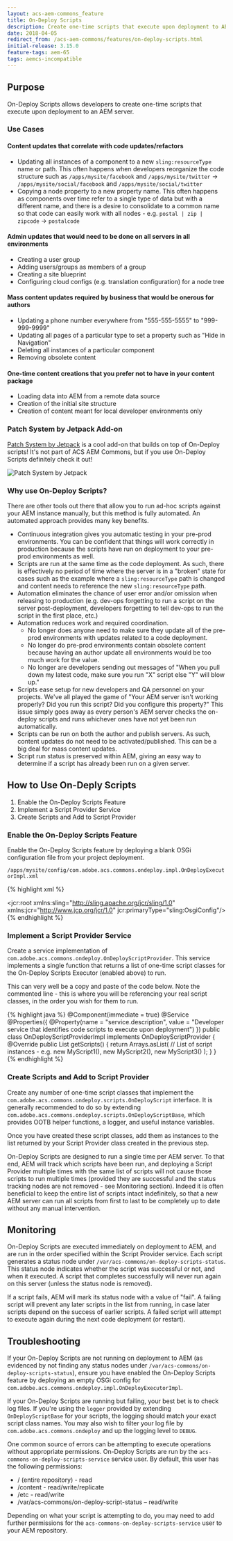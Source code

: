 ```yaml
---
layout: acs-aem-commons_feature
title: On-Deploy Scripts
description: Create one-time scripts that execute upon deployment to AEM
date: 2018-04-05
redirect_from: /acs-aem-commons/features/on-deploy-scripts.html 
initial-release: 3.15.0
feature-tags: aem-65
tags: aemcs-incompatible
---
```


## Purpose

On-Deploy Scripts allows developers to create one-time scripts that execute upon deployment to an AEM server.

### Use Cases

#### Content updates that correlate with code updates/refactors
- Updating all instances of a component to a new `sling:resourceType` name or path.  This often happens when developers
reorganize the code structure such as `/apps/mysite/facebook` and `/apps/mysite/twitter` ->
`/apps/mysite/social/facebook` and `/apps/mysite/social/twitter`
- Copying a node property to a new property name.  This often happens as components over time refer to a single type
of data but with a different name, and there is a desire to consolidate to a common name so that code can easily work
with all nodes - e.g. `postal | zip | zipcode` -> `postalcode`

#### Admin updates that would need to be done on all servers in all environments
- Creating a user group
- Adding users/groups as members of a group
- Creating a site blueprint
- Configuring cloud configs (e.g. translation configuration) for a node tree

#### Mass content updates required by business that would be onerous for authors
- Updating a phone number everywhere from "555-555-5555" to "999-999-9999"
- Updating all pages of a particular type to set a property such as "Hide in Navigation"
- Deleting all instances of a particular component
- Removing obsolete content

#### One-time content creations that you prefer not to have in your content package
- Loading data into AEM from a remote data source 
- Creation of the initial site structure
- Creation of content meant for local developer environments only

### Patch System by Jetpack Add-on

[Patch System by Jetpack](https://jetpack.ida-mediafoundry.io/tools/patch-system.html) is a cool add-on that builds on top of On-Deploy scripts! It's not part of ACS AEM Commons, but if you use On-Deploy Scripts definitely check it out!

![Patch System by Jetpack](https://jetpack.ida-mediafoundry.io/images/patch-system.png)

### Why use On-Deploy Scripts?

There are other tools out there that allow you to run ad-hoc scripts against your AEM instance manually, but this
method is fully automated. An automated approach provides many key benefits.

- Continuous integration gives you automatic testing in your pre-prod environments.  You can be confident that things
will work correctly in production because the scripts have run on deployment to your pre-prod environments as well.
- Scripts are run at the same time as the code deployment.  As such, there is effectively no period of time where the
server is in a "broken" state for cases such as the example where a `sling:resourceType` path is changed and content
needs to reference the new `sling:resourceType` path.
- Automation eliminates the chance of user error and/or omission when releasing to production (e.g. dev-ops forgetting
to run a script on the server post-deployment, developers forgetting to tell dev-ops to run the script in the first
place, etc.)
- Automation reduces work and required coordination.
    - No longer does anyone need to make sure they update all of the pre-prod environments with updates related to a
    code deployment.
    - No longer do pre-prod environments contain obsolete content because having an author update all environments
    would be too much work for the value.
    - No longer are developers sending out messages of "When you pull down my latest code, make sure you run "X" script
    else "Y" will blow up."
- Scripts ease setup for new developers and QA personnel on your projects.  We've all played the game of "Your
AEM server isn't working properly? Did you run this script? Did you configure this property?" This issue simply goes
away as every person's AEM server checks the on-deploy scripts and runs whichever ones have not yet
been run automatically.
- Scripts can be run on both the author and publish servers.  As such, content updates do not need to be
activated/published. This can be a big deal for mass content updates.
- Script run status is preserved within AEM, giving an easy way to determine if a script has already been run on a
given server.

## How to Use On-Deply Scripts

1. Enable the On-Deploy Scripts Feature
1. Implement a Script Provider Service
1. Create Scripts and Add to Script Provider

### Enable the On-Deploy Scripts Feature

Enable the On-Deploy Scripts feature by deploying a blank OSGi configuration file from your project deployment.

`/apps/mysite/config/com.adobe.acs.commons.ondeploy.impl.OnDeployExecutorImpl.xml`

{% highlight xml %}
<?xml version="1.0" encoding="UTF-8"?>
<jcr:root xmlns:sling="http://sling.apache.org/jcr/sling/1.0" xmlns:jcr="http://www.jcp.org/jcr/1.0"
  jcr:primaryType="sling:OsgiConfig"/>
{% endhighlight %}

### Implement a Script Provider Service

Create a service implementation of `com.adobe.acs.commons.ondeploy.OnDeployScriptProvider`.  This service
implements a single function that returns a list of one-time script classes for the On-Deploy Scripts Executor
(enabled above) to run.

This can very well be a copy and paste of the code below.  Note the commented line - this is where you will be
referencing your real script classes, in the order you wish for them to run.

{% highlight java %}
@Component(immediate = true)
@Service
@Properties({
        @Property(name = "service.description", value = "Developer service that identifies code scripts to execute upon deployment")
})
public class OnDeployScriptProviderImpl implements OnDeployScriptProvider {
    @Override
    public List<OnDeployScript> getScripts() {
        return Arrays.asList(
                // List of script instances - e.g. new MyScript1(), new MyScript2(), new MyScript3()
        );
    }
}
{% endhighlight %}

### Create Scripts and Add to Script Provider

Create any number of one-time script classes that implement the
`com.adobe.acs.commons.ondeploy.scripts.OnDeployScript` interface.  It is generally recommended to do so by extending
`com.adobe.acs.commons.ondeploy.scripts.OnDeployScriptBase`, which provides OOTB helper functions, a logger, and
useful instance variables.

Once you have created these script classes, add them as instances to the list returned by your Script Provider class
created in the previous step.

On-Deploy Scripts are designed to run a single time per AEM server.  To that end, AEM will track which scripts have
been run, and deploying a Script Provider multiple times with the same list of scripts will not cause
those scripts to run multiple times (provided they are successful and the status tracking nodes are not removed -
see Monitoring section). Indeed it is often beneficial to keep the entire list of scripts intact indefinitely, so that
a new AEM server can run all scripts from first to last to be completely up to date without any manual intervention.

## Monitoring

On-Deploy Scripts are executed immediately on deployment to AEM, and are run in the order specified within the Script
Provider service.  Each script generates a status node under `/var/acs-commons/on-deploy-scripts-status`. This status
node indicates whether the script was successful or not, and when it executed. A script that completes successfully will
never run again on this server (unless the status node is removed).

If a script fails, AEM will mark its status node with a value of "fail".  A failing script will prevent any later
scripts in the list from running, in case later scripts depend on the success of earlier scripts.  A failed script
will attempt to execute again during the next code deployment (or restart).

## Troubleshooting

If your On-Deploy Scripts are not running on deployment to AEM (as evidenced by not finding any status nodes under
`/var/acs-commons/on-deploy-scripts-status`), ensure you have enabled the On-Deploy Scripts feature
by deploying an empty OSGi config for `com.adobe.acs.commons.ondeploy.impl.OnDeployExecutorImpl`.

If your On-Deploy Scripts are running but failing, your best bet is to check log files.  If you're using the `logger`
provided by extending `OnDeployScriptBase` for your scripts, the logging should match your exact script class names.
You may also wish to filter your log file by `com.adobe.acs.commons.ondeploy` and up the logging level to `DEBUG`.

One common source of errors can be attempting to execute operations without appropriate permissions.  On-Deploy Scripts
are run by the `acs-commons-on-deploy-scripts-service` service user.  By default, this user has the following
permissions:
- / (entire repository) - read
- /content - read/write/replicate
- /etc - read/write
- /var/acs-commons/on-deploy-script-status – read/write

Depending on what your script is attempting to do, you may need to add further permissions for the
`acs-commons-on-deploy-scripts-service` user to your AEM repository.
